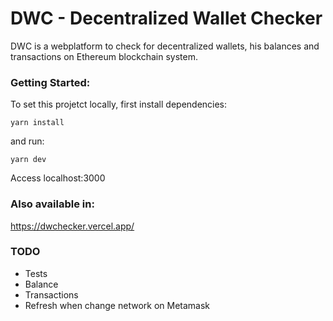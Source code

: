 # DWC - Decentralized Wallet Checker

DWC is a webplatform to check for decentralized wallets, his balances and transactions on Ethereum blockchain system.

### Getting Started:

To set this projetct locally, first install dependencies:

```
yarn install
```

and run:

```
yarn dev
```

Access localhost:3000

### Also available in:

https://dwchecker.vercel.app/

### TODO

- Tests
- Balance
- Transactions
- Refresh when change network on Metamask

